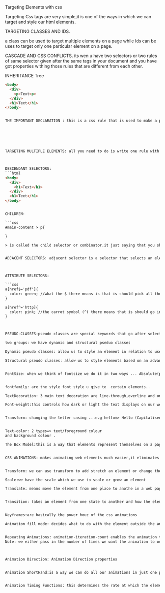 Targeting Elements with css

Targeting Css tags are very simple,it is one of the ways in which we can target and style our html elements.


TARGETING CLASSES AND IDS.

a class can be used to target multiple elements on a page while Ids can be uses to target only one particular element on a page.

CASCADE AND CSS CONFLICTS.
its wen u have two selectors or two rules of same selector given after the same tags in your document and you have got properties withing those rules that are different from each other.

INHERITANCE Tree
```html
<body>
  <div>
    <p>Text<p>
  </div>
  <h1>Text</h1>
</body> 


THE IMPORTANT DECLARATION : this is a css rule that is used to make a property important and by that i mean that nothing else can overide it






TARGETING MULTIPLE ELEMENTS: all you need to do is write one rule with all the tags or element you want to target in it and you can write multiple selectors on one line.



DESCENDANT SELECTORS:
```html
<body>
  <div>
    <h1>Text</h1>
  </div>
  <h1>Text</h1>
</body>


CHILDREN: 

```css
#main-content > p{

}

> is called the child selector or combinator,it just saying that you should give this style to all direct children that are p tags 


ADJACENT SELECTORS: adjacent selector is a selector that selects an element which comes directly after another element...we do this by using the adjacent combinator which is the plus sign(+)



ATTRIBUTE SELECTORS:

```css
a[href$='pdf']{
  color: green; //what the $ there means is that is should pick all the href links that ends with pdf 
}

a[href^='http]{
  color: pink; //the carrot symbol (^) there means that is should go into the a tags and pick all href that starts with http and style it.
}



PSEUDO-CLASSES:pseudo classes are special keywords that go after selectors, they are like extension of selectors..they help us target things that we could not be able to target with normally with css,things like special behavioural states,advanced structural elements.

two groups: we have dynamic and structural pseduo classes

Dynamic pseudo classes: allow us to style an element in relation to user actions such as... whether a link is being hovered over .whether a button is being pressed etc.

Structural pseudo classes: allow us to style elements based on an advanced structural techniques not possible from oridinary Css selectors.


FontSize: when we think of fontsize we do it in two ways ... Absolute(px) or Relative(em,%)


fontfamily: are the style font style u give to  certain elements..

TextDecoration: 3 main text decoration are line-through,overline and underline ,if u want an elemet to inherit the style of the parent element then we can use the inherit keyword

Font-weight:this controls how dark or light the text displays on our web page


Transform: changing the letter casing ...e.g hello=> Hello (Capitalised)


Text-color: 2 types=> text/foreground colour
and background colour .

The Box Model:this is a way that elements represent themselves on a page in terms of space


CSS ANIMATIONS: makes animating web elements much easier,it eliminates the need for javascript/jquery for a lof of abimation effects.


Transform: we can use transform to add stretch an element or change the co-ordinates of an element

Scale:we have the scale which we use to scale or grow an element

Translate: means move the element from one place to anothe in a web page


Transition: takes an element from one state to another and how the element transitions between the two


Keyframes:are basically the power houz of the css animations  

Animation fill mode: decides what to do with the element outside the animation window   


Repeating Animations: animation-iteration-count enables the animation to occur for the specified amount of time..
Note: we either pass in the number of times we want the animation to occur or pass in the infinite property will we make the animation to run non-stop



Animation Direction: Animation Direction properties


Animation ShortHand:is a way we can do all our animations in just one property which is the animation property


Animation Timing Functions: this determines the rate at which the element thats been animated kind of goes from point a to b